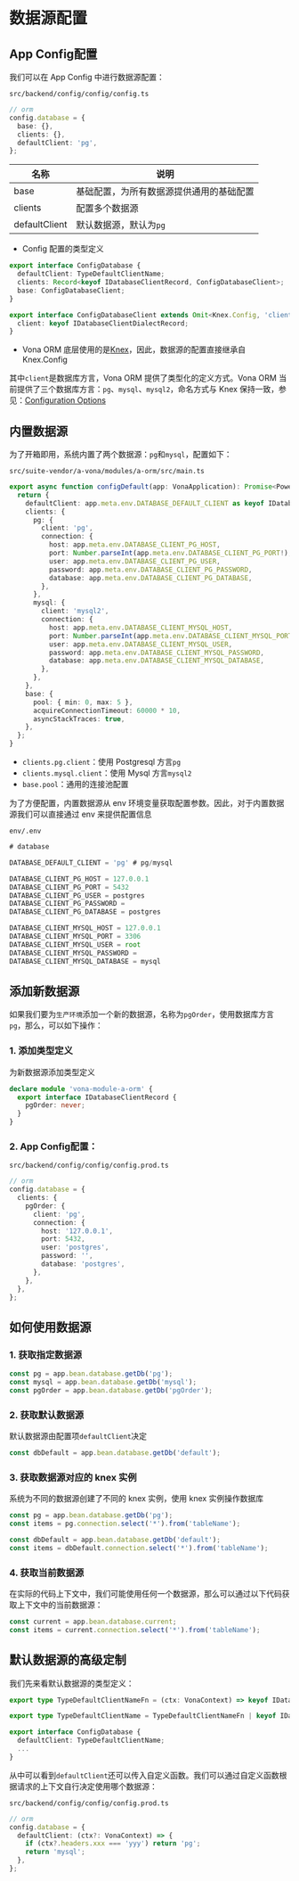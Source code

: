 # 数据源配置

## App Config配置

我们可以在 App Config 中进行数据源配置：

`src/backend/config/config/config.ts`

``` typescript
// orm
config.database = {
  base: {},
  clients: {},
  defaultClient: 'pg',
};
```

|名称|说明|
|--|--|
|base|基础配置，为所有数据源提供通用的基础配置|
|clients|配置多个数据源|
|defaultClient|默认数据源，默认为`pg`|

* Config 配置的类型定义

``` typescript
export interface ConfigDatabase {
  defaultClient: TypeDefaultClientName;
  clients: Record<keyof IDatabaseClientRecord, ConfigDatabaseClient>;
  base: ConfigDatabaseClient;
}

export interface ConfigDatabaseClient extends Omit<Knex.Config, 'client'> {
  client: keyof IDatabaseClientDialectRecord;
}
```

* Vona ORM 底层使用的是[Knex](https://knexjs.org/)，因此，数据源的配置直接继承自 Knex.Config

其中`client`是数据库方言，Vona ORM 提供了类型化的定义方式。Vona ORM 当前提供了三个数据库方言：`pg`、`mysql`、`mysql2`，命名方式与 Knex 保持一致，参见：[Configuration Options](https://knexjs.org/guide/#configuration-options)


## 内置数据源

为了开箱即用，系统内置了两个数据源：`pg`和`mysql`，配置如下：

`src/suite-vendor/a-vona/modules/a-orm/src/main.ts`

``` typescript
export async function configDefault(app: VonaApplication): Promise<PowerPartial<ConfigDatabase>> {
  return {
    defaultClient: app.meta.env.DATABASE_DEFAULT_CLIENT as keyof IDatabaseClientRecord,
    clients: {
      pg: {
        client: 'pg',
        connection: {
          host: app.meta.env.DATABASE_CLIENT_PG_HOST,
          port: Number.parseInt(app.meta.env.DATABASE_CLIENT_PG_PORT!),
          user: app.meta.env.DATABASE_CLIENT_PG_USER,
          password: app.meta.env.DATABASE_CLIENT_PG_PASSWORD,
          database: app.meta.env.DATABASE_CLIENT_PG_DATABASE,
        },
      },
      mysql: {
        client: 'mysql2',
        connection: {
          host: app.meta.env.DATABASE_CLIENT_MYSQL_HOST,
          port: Number.parseInt(app.meta.env.DATABASE_CLIENT_MYSQL_PORT!),
          user: app.meta.env.DATABASE_CLIENT_MYSQL_USER,
          password: app.meta.env.DATABASE_CLIENT_MYSQL_PASSWORD,
          database: app.meta.env.DATABASE_CLIENT_MYSQL_DATABASE,
        },
      },
    },
    base: {
      pool: { min: 0, max: 5 },
      acquireConnectionTimeout: 60000 * 10,
      asyncStackTraces: true,
    },
  };
}
```

* `clients.pg.client`：使用 Postgresql 方言`pg`
* `clients.mysql.client`：使用 Mysql 方言`mysql2`
* `base.pool`：通用的连接池配置

为了方便配置，内置数据源从 env 环境变量获取配置参数。因此，对于内置数据源我们可以直接通过 env 来提供配置信息

`env/.env`

``` typescript
# database

DATABASE_DEFAULT_CLIENT = 'pg' # pg/mysql

DATABASE_CLIENT_PG_HOST = 127.0.0.1
DATABASE_CLIENT_PG_PORT = 5432
DATABASE_CLIENT_PG_USER = postgres
DATABASE_CLIENT_PG_PASSWORD = 
DATABASE_CLIENT_PG_DATABASE = postgres

DATABASE_CLIENT_MYSQL_HOST = 127.0.0.1
DATABASE_CLIENT_MYSQL_PORT = 3306
DATABASE_CLIENT_MYSQL_USER = root
DATABASE_CLIENT_MYSQL_PASSWORD = 
DATABASE_CLIENT_MYSQL_DATABASE = mysql
```

## 添加新数据源

如果我们要为`生产环境`添加一个新的数据源，名称为`pgOrder`，使用数据库方言`pg`，那么，可以如下操作：

### 1. 添加类型定义

为新数据源添加类型定义

``` typescript
declare module 'vona-module-a-orm' {
  export interface IDatabaseClientRecord {
    pgOrder: never;
  }
}
```

### 2. App Config配置：

`src/backend/config/config/config.prod.ts`

``` typescript
// orm
config.database = {
  clients: {
    pgOrder: {
      client: 'pg',
      connection: {
        host: '127.0.0.1',
        port: 5432,
        user: 'postgres',
        password: '',
        database: 'postgres',
      },
    },
  },
};
```

## 如何使用数据源

### 1. 获取指定数据源

``` typescript
const pg = app.bean.database.getDb('pg');
const mysql = app.bean.database.getDb('mysql');
const pgOrder = app.bean.database.getDb('pgOrder');
```

### 2. 获取默认数据源

默认数据源由配置项`defaultClient`决定

``` typescript
const dbDefault = app.bean.database.getDb('default');
```

### 3. 获取数据源对应的 knex 实例

系统为不同的数据源创建了不同的 knex 实例，使用 knex 实例操作数据库

``` typescript
const pg = app.bean.database.getDb('pg');
const items = pg.connection.select('*').from('tableName');

const dbDefault = app.bean.database.getDb('default');
const items = dbDefault.connection.select('*').from('tableName');
```

### 4. 获取当前数据源

在实际的代码上下文中，我们可能使用任何一个数据源，那么可以通过以下代码获取上下文中的当前数据源：

``` typescript
const current = app.bean.database.current;
const items = current.connection.select('*').from('tableName');
```

## 默认数据源的高级定制

我们先来看默认数据源的类型定义：

``` typescript
export type TypeDefaultClientNameFn = (ctx: VonaContext) => keyof IDatabaseClientRecord;

export type TypeDefaultClientName = TypeDefaultClientNameFn | keyof IDatabaseClientRecord;

export interface ConfigDatabase {
  defaultClient: TypeDefaultClientName;
  ...
}
```

从中可以看到`defaultClient`还可以传入自定义函数。我们可以通过自定义函数根据请求的上下文自行决定使用哪个数据源：

`src/backend/config/config/config.prod.ts`

``` typescript
// orm
config.database = {
  defaultClient: (ctx?: VonaContext) => {
    if (ctx?.headers.xxx === 'yyy') return 'pg';
    return 'mysql';
  },
};
```
